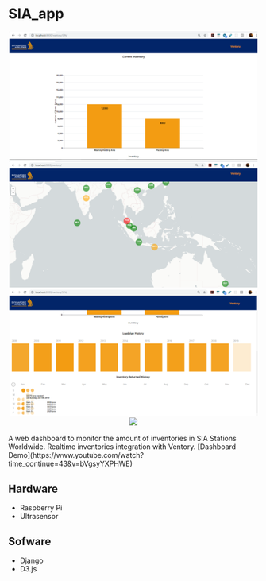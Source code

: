 # SIA_app

<p align='center'>
  <img src="image/chart.png" width="500px">
  <img src="image/dashboard.png" width="500px">
  <img src="image/heatmap.png" width="500px">
  <img src="image/Ventory.png" width="500px">
</p>
A web dashboard to monitor the amount of inventories in SIA Stations Worldwide. Realtime inventories integration with Ventory.
[Dashboard Demo](https://www.youtube.com/watch?time_continue=43&v=bVgsyYXPHWE)

## Hardware
- Raspberry Pi
- Ultrasensor

## Sofware
- Django
- D3.js
